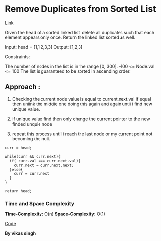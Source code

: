 # Remove Duplicates from Sorted List
[Link](https://leetcode.com/problems/remove-duplicates-from-sorted-list/description/)

Given the head of a sorted linked list, delete all duplicates such that each element appears only once. Return the linked list sorted as well.

Input: head = [1,1,2,3,3]
Output: [1,2,3]
 

Constraints:

The number of nodes in the list is in the range [0, 300].
-100 <= Node.val <= 100
The list is guaranteed to be sorted in ascending order.



## Approach : 

1. Checking the current node value is equal to current.next.val if equal then unlink the middle one doing this again and again until i find new unique value.

2. if unique value find then only change the current pointer to the new finded unquie node 

3. repeat this process until i reach the last node or my current point not becoming the null.

```
curr = head;

while(curr && curr.next){
  if( curr.val === curr.next.val){
    curr.next = curr.next.next;
  }else{
    curr = curr.next
  }
}

return head;
```

### Time and Space Complexity
**Time-Complexity:** O(n)
**Space-Complexity:** O(1)

[Code](./solution.js)


**By vikas singh**